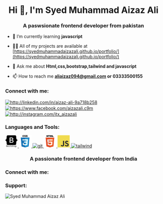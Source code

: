 <h1 align="center">Hi 👋, I'm Syed Muhammad Aizaz Ali</h1>
<h3 align="center">A paswsionate frontend developer from pakistan</h3>

- 🌱 I’m currently learning **javascript**

- 👨‍💻 All of my projects are available at [https://syedmuhammadaizazali.github.io/portfolio/](https://syedmuhammadaizazali.github.io/portfolio/)

- 💬 Ask me about **Html,css,bootstrap,tailwind and javascript**

- 📫 How to reach me **aliaizaz094@gmail.com or 03333500155**

<h3 align="left">Connect with me:</h3>
<p align="left">
<a href="https://linkedin.com/in/http://linkedin.com/in/aizaz-ali-9a718b258" target="blank"><img align="center" src="https://raw.githubusercontent.com/rahuldkjain/github-profile-readme-generator/master/src/images/icons/Social/linked-in-alt.svg" alt="http://linkedin.com/in/aizaz-ali-9a718b258" height="30" width="40" /></a>
<a href="https://fb.com/https://www.facebook.com/aizazali.c9m" target="blank"><img align="center" src="https://raw.githubusercontent.com/rahuldkjain/github-profile-readme-generator/master/src/images/icons/Social/facebook.svg" alt="https://www.facebook.com/aizazali.c9m" height="30" width="40" /></a>
<a href="https://instagram.com/http://instagram.com/itx_aizazali" target="blank"><img align="center" src="https://raw.githubusercontent.com/rahuldkjain/github-profile-readme-generator/master/src/images/icons/Social/instagram.svg" alt="http://instagram.com/itx_aizazali" height="30" width="40" /></a>
</p>

<h3 align="left">Languages and Tools:</h3>
<p align="left"> <a href="https://getbootstrap.com" target="_blank" rel="noreferrer"> <img src="https://raw.githubusercontent.com/devicons/devicon/master/icons/bootstrap/bootstrap-plain-wordmark.svg" alt="bootstrap" width="40" height="40"/> </a> <a href="https://www.w3schools.com/css/" target="_blank" rel="noreferrer"> <img src="https://raw.githubusercontent.com/devicons/devicon/master/icons/css3/css3-original-wordmark.svg" alt="css3" width="40" height="40"/> </a> <a href="https://git-scm.com/" target="_blank" rel="noreferrer"> <img src="https://www.vectorlogo.zone/logos/git-scm/git-scm-icon.svg" alt="git" width="40" height="40"/> </a> <a href="https://www.w3.org/html/" target="_blank" rel="noreferrer"> <img src="https://raw.githubusercontent.com/devicons/devicon/master/icons/html5/html5-original-wordmark.svg" alt="html5" width="40" height="40"/> </a> <a href="https://developer.mozilla.org/en-US/docs/Web/JavaScript" target="_blank" rel="noreferrer"> <img src="https://raw.githubusercontent.com/devicons/devicon/master/icons/javascript/javascript-original.svg" alt="javascript" width="40" height="40"/> </a> <a href="https://tailwindcss.com/" target="_blank" rel="noreferrer"> <img src="https://www.vectorlogo.zone/logos/tailwindcss/tailwindcss-icon.svg" alt="tailwind" width="40" height="40"/> </a> </p>
<h3 align="center">A passionate frontend developer from India</h3>

<h3 align="left">Connect with me:</h3>
<p align="left">
</p>

<h3 align="left">Support:</h3>
<p><a href="https://www.buymeacoffee.com/Syed Muhammad Aizaz Ali"> <img align="left" src="https://cdn.buymeacoffee.com/buttons/v2/default-yellow.png" height="50" width="210" alt="Syed Muhammad Aizaz Ali" /></a></p><br><br>

